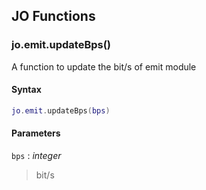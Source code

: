 
## JO Functions

### jo.emit.updateBps()

<!-- @include: ./slots/headers.md#server|jo.emit.updateBps -->

A function to update the bit/s of emit module <br>

<!-- @include: ./slots/descriptions.md#server|jo.emit.updateBps -->

#### Syntax

```lua
jo.emit.updateBps(bps)
```

#### Parameters

`bps` : _integer_
> bit/s
>

<!-- @include: ./slots/examples.md#server|jo.emit.updateBps -->

<!-- @include: ./slots/footers.md#server|jo.emit.updateBps -->

